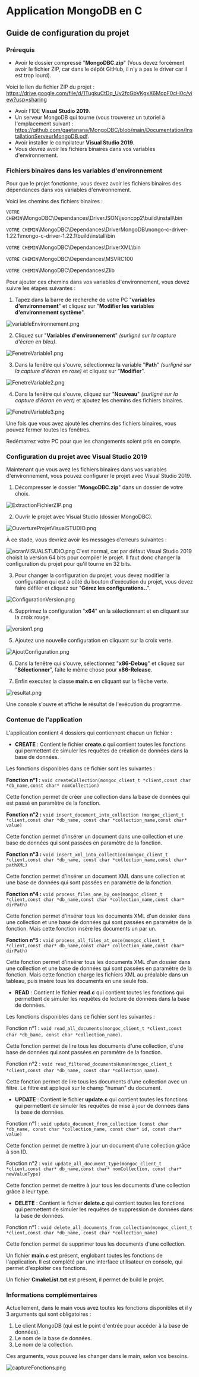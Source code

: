 # Application MongoDB en C

## Guide de configuration du projet

### Prérequis

- Avoir le dossier compressé "**MongoDBC.zip**" (Vous devez forcément avoir le fichier ZIP, car dans le dépôt GitHub, il n'y a pas le driver car il est trop lourd).

Voici le lien du fichier ZIP du projet : https://drive.google.com/file/d/1TugkuCtDq_Uv2fcGbVKgxX6McpF0cH0c/view?usp=sharing

- Avoir l'IDE **Visual Studio 2019**.
- Un serveur MongoDB qui tourne (vous trouverez un tutoriel à l'emplacement suivant : https://github.com/gaetanana/MongoDBC/blob/main/Documentation/InstallationServeurMongoDB.pdf.
- Avoir installer le compilateur **Visual Studio 2019**.
- Vous devrez avoir les fichiers binaires dans vos variables d'environnement.

### Fichiers binaires dans les variables d'environnement

Pour que le projet fonctionne, vous devez avoir les fichiers binaires des dépendances dans vos variables d'environnement.

Voici les chemins des fichiers binaires :

`VOTRE CHEMIN`\MongoDBC\Dependances\DriverJSON\jsoncpp2\build\install\bin

`VOTRE CHEMIN`\MongoDBC\Dependances\DriverMongoDB\mongo-c-driver-1.22.1\mongo-c-driver-1.22.1\build\install\bin

`VOTRE CHEMIN`\MongoDBC\Dependances\DriverXML\bin

`VOTRE CHEMIN`\MongoDBC\Dependances\MSVRC100

`VOTRE CHEMIN`\MongoDBC\Dependances\Zlib

Pour ajouter ces chemins dans vos variables d'environnement, vous devez suivre les étapes suivantes :

1. Tapez dans la barre de recherche de votre PC "**variables d'environnement**" et cliquez sur "**Modifier les variables d'environnement système**".

![variableEnvironnement.png](Documentation%2FimgREADME%2FBINAIRE%2FvariableEnvironnement.png)

2. Cliquez sur "**Variables d'environnement**" _(surligné sur la capture d'écran en bleu)_.

![FenetreVariable1.png](Documentation%2FimgREADME%2FBINAIRE%2FFenetreVariable1.png)

3. Dans la fenêtre qui s'ouvre, sélectionnez la variable "**Path**" _(surligné sur la capture d'écran en rose)_ et cliquez sur "**Modifier**".

![FenetreVariable2.png](Documentation%2FimgREADME%2FBINAIRE%2FFenetreVariable2.png)

4. Dans la fenêtre qui s'ouvre, cliquez sur "**Nouveau**" _(surligné sur la capture d'écran en vert)_ et ajoutez les chemins des fichiers binaires.

![FenetreVariable3.png](Documentation%2FimgREADME%2FBINAIRE%2FFenetreVariable3.png)

Une fois que vous avez ajouté les chemins des fichiers binaires, vous pouvez fermer toutes les fenêtres.

Redémarrez votre PC pour que les changements soient pris en compte.

### Configuration du projet avec Visual Studio 2019

Maintenant que vous avez les fichiers binaires dans vos variables d'environnement, vous pouvez configurer le projet avec Visual Studio 2019.

1. Décompresser le dossier "**MongoDBC.zip**" dans un dossier de votre choix.

![ExtractionFichierZIP.png](Documentation%2FimgREADME%2FVISUALSTUDIO%2FExtractionFichierZIP.png)

2. Ouvrir le projet avec Visual Studio (dossier MongoDBC).

![OuvertureProjetVisualSTUDIO.png](Documentation%2FimgREADME%2FVISUALSTUDIO%2FOuvertureProjetVisualSTUDIO.png)

À ce stade, vous devriez avoir les messages d'erreurs suivantes :

![ecranVISUALSTUDIO.png](Documentation%2FimgREADME%2FVISUALSTUDIO%2FecranVISUALSTUDIO.png)
C'est normal, car par défaut Visual Studio 2019 choisit la version 64 bits pour compiler le projet.
Il faut donc changer la configuration du projet pour qu'il tourne en 32 bits.

3. Pour changer la configuration du projet, vous devez modifier la configuration qui est
à côté du bouton d'exécution du projet, vous devez faire défiler et cliquez sur "**Gérez les configurations..**".

![ConfigurationVersion.png](Documentation%2FimgREADME%2FVISUALSTUDIO%2FConfigurationVersion.png)

4. Supprimez la configuration "**x64**" en la sélectionnant et en cliquant sur la croix rouge.

![version1.png](Documentation%2FimgREADME%2FVISUALSTUDIO%2Fversion1.png)

5. Ajoutez une nouvelle configuration en cliquant sur la croix verte.

![AjoutConfiguration.png](Documentation%2FimgREADME%2FVISUALSTUDIO%2FAjoutConfiguration.png)

6. Dans la fenêtre qui s'ouvre, sélectionnez "**x86-Debug**" et cliquez sur "**Sélectionner**", faite le même chose pour **x86-Release**.

7. Enfin executez la classe **main.c** en cliquant sur la flèche verte.

![resultat.png](Documentation%2FimgREADME%2FVISUALSTUDIO%2Fresultat.png)



Une console s'ouvre et affiche le résultat de l'exécution du programme.

### Contenue de l'application

L'application contient 4 dossiers qui contiennent chacun un fichier :

- **CREATE** : Contient le fichier **create.c** qui contient toutes les fonctions qui permettent de simuler les requêtes de création de données dans la base de données.

Les fonctions disponibles dans ce fichier sont les suivantes :

**Fonction n°1 :** `void createCollection(mongoc_client_t *client,const char *db_name,const char* nomCollection)`

Cette fonction permet de créer une collection dans la base de données qui est passé en paramètre de la fonction.

**Fonction n°2 :** `void insert_document_into_collection (mongoc_client_t *client,const char *db_name, const char *collection_name,const char* value)`

Cette fonction permet d'insérer un document dans une collection et une base de données qui sont passées en paramètre de la fonction.

**Fonction n°3 :** `void insert_xml_into_collection(mongoc_client_t *client,const char *db_name, const char *collection_name,const char* pathXML)`

Cette fonction permet d'insérer un document XML dans une collection et une base de données qui sont passées en paramètre de la fonction.

**Fonction n°4 :** `void process_files_one_by_one(mongoc_client_t *client,const char *db_name,const char *collection_name,const char* dirPath)`

Cette fonction permet d'insérer tous les documents XML d'un dossier dans une collection et une base de données qui sont passées en paramètre de la fonction.
Mais cette fonction insère les documents un par un.


**Fonction n°5 :** `void process_all_files_at_once(mongoc_client_t *client,const char* db_name,const char* collection_name,const char* dirPath)`

Cette fonction permet d'insérer tous les documents XML d'un dossier dans une collection et une base de données qui sont passées en paramètre de la fonction.
Mais cette fonction charge les fichiers XML au préalable dans un tableau, puis insère tous les documents en une seule fois.


- **READ** : Contient le fichier **read.c** qui contient toutes les fonctions qui permettent de simuler les requêtes de lecture de données dans la base de données.

Les fonctions disponibles dans ce fichier sont les suivantes :

Fonction n°1 : `void read_all_documents(mongoc_client_t *client,const char *db_bame, const char *collection_name)`.

Cette fonction permet de lire tous les documents d'une collection, d'une base de données qui sont passées en paramètre de la fonction.

Fonction n°2 : `void read_filtered_documentsHuman(mongoc_client_t *client,const char *db_name, const char *collection_name)`.

Cette fonction permet de lire tous les documents d'une collection avec un filtre. Le filtre est appliqué sur le champ "human" du document.

- **UPDATE** : Contient le fichier **update.c** qui contient toutes les fonctions qui permettent de simuler les requêtes de mise à jour de données dans la base de données.

Fonction n°1 : `void update_document_from_collection (const char *db_name, const char *collection_name, const char* id, const char* value)`

Cette fonction permet de mettre à jour un document d'une collection grâce à son ID.

Fonction n°2 : `void update_all_document_type(mongoc_client_t *client,const char* db_name,const char* nomCollection, const char* newValueType)`

Cette fonction permet de mettre à jour tous les documents d'une collection grâce à leur type.

- **DELETE** : Contient le fichier **delete.c** qui contient toutes les fonctions qui permettent de simuler les requêtes de suppression de données dans la base de données.

Fonction n°1 : `void delete_all_documents_from_collection(mongoc_client_t *client,const char *db_name, const char *collection_name)`

Cette fonction permet de supprimer tous les documents d'une collection.

Un fichier **main.c** est présent, englobant toutes les fonctions de l'application. Il est complété par une interface utilisateur en console, qui permet d'exploiter ces fonctions.

Un fichier **CmakeList.txt** est présent, il permet de build le projet.

### Informations complémentaires

Actuellement, dans le main vous avez toutes les fonctions disponibles et il y 3 arguments qui sont obligatoires :

1) Le client MongoDB (qui est le point d'entrée pour accéder à la base de données).
2) Le nom de la base de données.
3) Le nom de la collection.

Ces arguments, vous pouvez les changer dans le main, selon vos besoins.


![captureFonctions.png](Documentation%2FimgREADME%2FVISUALSTUDIO%2FcaptureFonctions.png)

